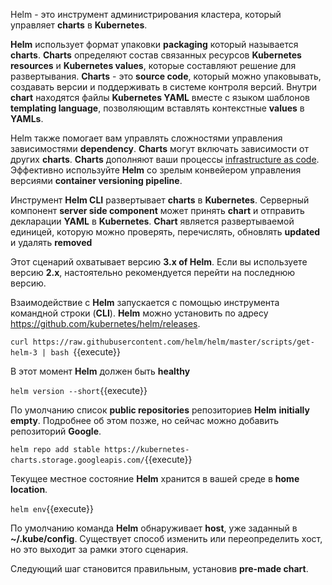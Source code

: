 Helm - это инструмент администрирования кластера, который управляет **charts** в **Kubernetes**.

**Helm** использует формат упаковки **packaging** который называется **charts**. **Charts** определяют состав связанных ресурсов **Kubernetes resources** и **Kubernetes values**, которые составляют решение для развертывания. **Charts** - это **source code**, который можно упаковывать, создавать версии и поддерживать в системе контроля версий. Внутри **chart** находятся файлы **Kubernetes YAML** вместе с языком шаблонов **templating language**, позволяющим вставлять контекстные **values** в **YAMLs**.

Helm также помогает вам управлять сложностями управления зависимостями **dependency**. **Charts** могут включать зависимости от других **charts**. **Charts** дополняют ваши процессы [infrastructure as code](https://en.wikipedia.org/wiki/Infrastructure_as_code). Эффективно используйте **Helm** со зрелым конвейером управления версиями **container versioning pipeline**.

Инструмент **Helm CLI** развертывает **charts** в **Kubernetes**. Серверный компонент **server side component**  может принять **chart** и отправить декларации **YAML** в **Kubernetes**. **Chart**  является развертываемой единицей, которую можно проверять, перечислять, обновлять **updated**  и удалять **removed**

Этот сценарий охватывает версию **3.x of Helm**. Если вы используете версию **2.x**, настоятельно рекомендуется перейти на последнюю версию.

Взаимодействие с **Helm** запускается с помощью инструмента командной строки (**CLI**). **Helm** можно установить по адресу https://github.com/kubernetes/helm/releases.

`curl https://raw.githubusercontent.com/helm/helm/master/scripts/get-helm-3 | bash `{{execute}}

В этот момент **Helm**  должен быть **healthy**

`helm version --short`{{execute}}

По умолчанию список **public repositories** репозиториев **Helm** **initially empty**. Подробнее об этом позже, но сейчас можно добавить репозиторий **Google**.

`helm repo add stable https://kubernetes-charts.storage.googleapis.com/`{{execute}}

Текущее местное состояние **Helm** хранится в вашей среде в **home location**.

`helm env`{{execute}}

По умолчанию команда **Helm** обнаруживает **host**, уже заданный в **~/.kube/config**. Существует способ изменить или переопределить хост, но это выходит за рамки этого сценария.

Следующий шаг становится правильным, установив **pre-made chart**.
